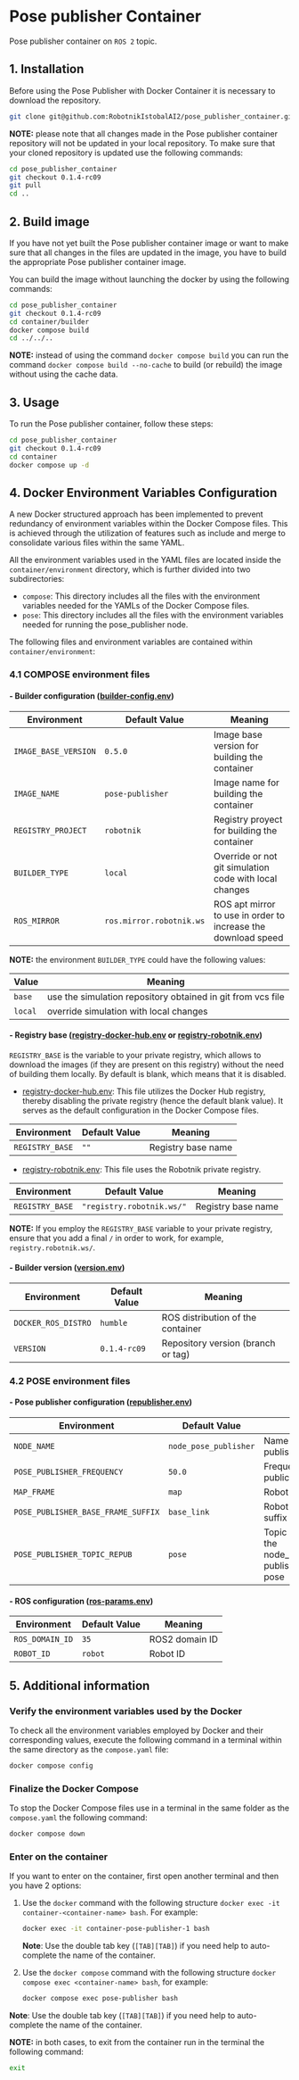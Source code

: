 # Pose publisher Container
Pose publisher container on `ROS 2` topic.

## 1. Installation

Before using the Pose Publisher with Docker Container it is necessary to download the repository.

```bash
git clone git@github.com:RobotnikIstobalAI2/pose_publisher_container.git
```

**NOTE:** please note that all changes made in the Pose publisher container repository will not be updated in your local repository. To make sure that your cloned repository is updated use the following commands:

```bash
cd pose_publisher_container
git checkout 0.1.4-rc09
git pull
cd ..
```

## 2. Build image

If you have not yet built the Pose publisher container image or want to make sure that all changes in the files are updated in the image, you have to build the appropriate Pose publisher container image.

You can build the image without launching the docker by using the following commands:

```bash
cd pose_publisher_container
git checkout 0.1.4-rc09
cd container/builder
docker compose build
cd ../../..
```

**NOTE:** instead of using the command `docker compose build` you can run the command `docker compose build --no-cache` to build (or rebuild) the image without using the cache data.

## 3. Usage

To run the Pose publisher container, follow these steps:

```bash
cd pose_publisher_container
git checkout 0.1.4-rc09
cd container
docker compose up -d
```

## 4. Docker Environment Variables Configuration

A new Docker structured approach has been implemented to prevent redundancy of environment variables within the Docker Compose files. This is achieved through the utilization of features such as include and merge to consolidate various files within the same YAML.

All the environment variables used in the YAML files are located inside the `container/environment` directory, which is further divided into two subdirectories:
- `compose`: This directory includes all the files with the environment variables needed for the YAMLs of the Docker Compose files.
- `pose`: This directory includes all the files with the environment variables needed for running the pose_publisher node.

The following files and environment variables are contained within `container/environment`:

### 4.1 COMPOSE environment files

#### - Builder configuration ([builder-config.env](./container/environment/compose/builder-config.env))

| Environment          | Default Value            | Meaning                                                       |
| -------------------- | ------------------------ | ------------------------------------------------------------- |
| `IMAGE_BASE_VERSION` | `0.5.0`                  | Image base version for building the container                 |
| `IMAGE_NAME`         | `pose-publisher`         | Image name for building the container                         |
| `REGISTRY_PROJECT`   | `robotnik`               | Registry proyect for building the container                   |
| `BUILDER_TYPE`       | `local`                  | Override or not git simulation code with local changes        |
| `ROS_MIRROR`         | `ros.mirror.robotnik.ws` | ROS apt mirror to use in order to increase the download speed |

**NOTE:** the environment `BUILDER_TYPE` could have the following values:

| Value   | Meaning                                                     |
| ------- | ----------------------------------------------------------- |
| `base`  | use the simulation repository obtained in git from vcs file |
| `local` | override simulation with local changes                      |

#### - Registry base ([registry-docker-hub.env](./container/environment/compose/registry-docker-hub.env) or [registry-robotnik.env](./container/environment/compose/registry-robotnik.env))

`REGISTRY_BASE` is the variable to your private registry, which allows to download the images (if they are present on this registry) without the need of building them locally. By default is blank, which means that it is disabled.

- [registry-docker-hub.env](./container/environment/compose/registry-docker-hub.env): This file utilizes the Docker Hub registry, thereby disabling the private registry (hence the default blank value). It serves as the default configuration in the Docker Compose files.

| Environment     | Default Value | Meaning            |
| --------------- | ------------- | ------------------ |
| `REGISTRY_BASE` | `""`          | Registry base name |

- [registry-robotnik.env](./container/environment/compose/registry-robotnik.env): This file uses the Robotnik private registry.

| Environment     | Default Value             | Meaning            |
| --------------- | ------------------------- | ------------------ |
| `REGISTRY_BASE` | `"registry.robotnik.ws/"` | Registry base name |

**NOTE:** If you employ the `REGISTRY_BASE` variable to your private registry, ensure that you add a final `/` in order to work, for example, `registry.robotnik.ws/`.

#### - Builder version ([version.env](./container/environment/compose/version.env))

| Environment         | Default Value | Meaning                            |
| ------------------- | ------------- | ---------------------------------- |
| `DOCKER_ROS_DISTRO` | `humble`      | ROS distribution of the container  |
| `VERSION`           | `0.1.4-rc09`  | Repository version (branch or tag) |


### 4.2 POSE environment files

#### - Pose publisher configuration ([republisher.env](./container/environment/pose/republisher.env))

| Environment                        | Default Value         | Meaning                                                           |
| ---------------------------------- | --------------------- | ----------------------------------------------------------------- |
| `NODE_NAME`                        | `node_pose_publisher` | Name of the pose publisher node                                   |
| `POSE_PUBLISHER_FREQUENCY`         | `50.0`                | Frequency of publication                                          |
| `MAP_FRAME`                        | `map`                 | Robot map frame                                                   |
| `POSE_PUBLISHER_BASE_FRAME_SUFFIX` | `base_link`           | Robot base frame suffix                                           |
| `POSE_PUBLISHER_TOPIC_REPUB`       | `pose`                | Topic name where the node_pose_publisher publishes the robot pose |

#### - ROS configuration ([ros-params.env](./container/environment/pose/ros-params.env))

| Environment     | Default Value  | Meaning        |
| --------------- | -------------- | -------------- |
| `ROS_DOMAIN_ID` | `35`           | ROS2 domain ID |
| `ROBOT_ID`      | `robot`        | Robot ID       |


## 5. Additional information

### Verify the environment variables used by the Docker

To check all the environment variables employed by Docker and their corresponding values, execute the following command in a terminal within the same directory as the `compose.yaml` file:

```bash
docker compose config
```

### Finalize the Docker Compose

To stop the Docker Compose files use in a terminal in the same folder as the `compose.yaml` the following command:

```bash
docker compose down
```

### Enter on the container

If you want to enter on the container, first open another terminal and then you have 2 options:

1. Use the `docker` command with the following structure `docker exec -it container-<container-name> bash`. For example:
   
   ```bash
   docker exec -it container-pose-publisher-1 bash
   ```
   
   **Note**: Use the double tab key (`[TAB][TAB]`) if you need help to auto-complete the name of the container.

2. Use the `docker compose` command with the following structure `docker compose exec <container-name> bash`, for example:
   
   ```bash
   docker compose exec pose-publisher bash
   ```

  **Note**: Use the double tab key (`[TAB][TAB]`) if you need help to auto-complete the name of the container.

**NOTE:** in both cases, to exit from the container run in the terminal the following command:

```bash
exit
```
